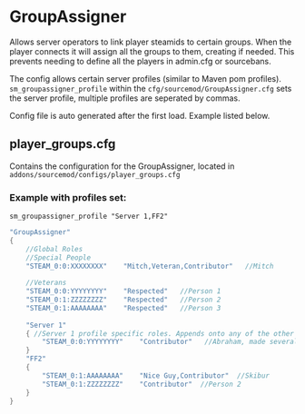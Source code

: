 # GroupAssigner

Allows server operators to link player steamids to certain groups. When the player connects it will assign all the groups to them, creating if needed. This prevents needing to define all the players in admin.cfg or sourcebans.

The config allows certain server profiles (similar to Maven pom profiles). `sm_groupassigner_profile` within the `cfg/sourcemod/GroupAssigner.cfg` sets the server profile, multiple profiles are seperated by commas.

Config file is auto generated after the first load. Example listed below.

## player_groups.cfg

Contains the configuration for the GroupAssigner, located in `addons/sourcemod/configs/player_groups.cfg`

### Example with profiles set:

`sm_groupassigner_profile "Server 1,FF2"`

```c
"GroupAssigner"
{
    //Global Roles
    //Special People
    "STEAM_0:0:XXXXXXXX"    "Mitch,Veteran,Contributor"   //Mitch
    
    //Veterans
    "STEAM_0:0:YYYYYYYY"    "Respected"   //Person 1
    "STEAM_0:1:ZZZZZZZZ"    "Respected"   //Person 2
    "STEAM_0:1:AAAAAAAA"    "Respected"   //Person 3
    
    "Server 1"
    { //Server 1 profile specific roles. Appends onto any of the other active profiles and the global one.
        "STEAM_0:0:YYYYYYYY"    "Contributor"   //Abraham, made several maps for Murder (For free)
    }
    "FF2"
    {
        "STEAM_0:1:AAAAAAAA"    "Nice Guy,Contributor"  //Skibur
        "STEAM_0:1:ZZZZZZZZ"    "Contributor"  //Person 2
    }
}
```
